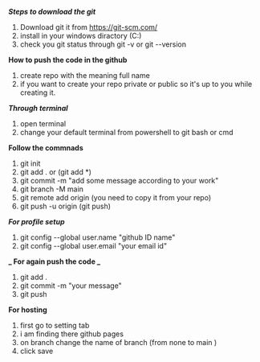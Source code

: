 **_Steps to download the git_**

1. Download git it from https://git-scm.com/
2. install in your windows diractory (C:)
3. check you git status through git -v or git --version

**How to push the code in the github**

1. create repo with the meaning full name
2. if you want to create your repo private or public so it's up to you while creating it.

**_Through terminal_**

1. open terminal
2. change your default terminal from powershell to git bash or cmd

**Follow the commnads**

1. git init
2. git add . or (git add \*)
3. git commit -m "add some message according to your work"
4. git branch -M main
5. git remote add origin <link> (you need to copy it from your repo)
6. git push -u origin (git push)

**_For profile setup_**

1. git config --global user.name "github ID name"
2. git config --global user.email "your email id"

**_ For again push the code _**

1. git add .
2. git commit -m "your message"
3. git push

**For hosting**

1. first go to setting tab
2. i am finding there github pages
3. on branch change the name of branch (from none to main )
4. click save

